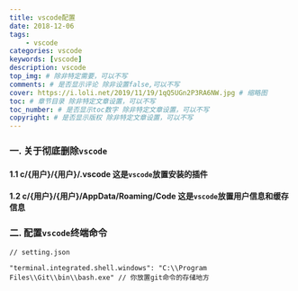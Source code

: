```yaml
---
title: vscode配置
date: 2018-12-06
tags:
    - vscode
categories: vscode
keywords: [vscode]
description: vscode
top_img: # 除非特定需要，可以不写
comments: # 是否显示评论 除非设置false,可以不写
cover: https://i.loli.net/2019/11/19/1qQ5UGn2P3RA6NW.jpg # 缩略图
toc: # 章节目录 除非特定文章设置，可以不写
toc_number: # 是否显示toc数字 除非特定文章设置，可以不写
copyright: # 是否显示版权 除非特定文章设置，可以不写
---
```


### 一. 关于彻底删除`vscode`
#### 1.1 c/{用户}/{用户}/.vscode 这是`vscode`放置安装的插件

#### 1.2 c/{用户}/{用户}/AppData/Roaming/Code 这是`vscode`放置用户信息和缓存信息


### 二. 配置`vscode`终端命令
```
// setting.json

"terminal.integrated.shell.windows": "C:\\Program Files\\Git\\bin\\bash.exe" // 你放置git命令的存储地方
```



<br>
<br>
<br>
<br>
<br>